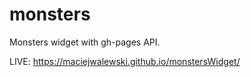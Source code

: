 # monsters

Monsters widget with gh-pages API.

LIVE: https://maciejwalewski.github.io/monstersWidget/
